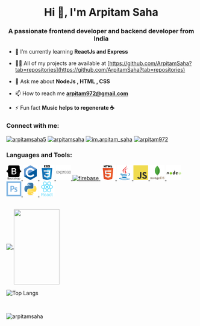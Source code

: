 <h1 align="center">Hi 👋, I'm Arpitam Saha</h1>
<h3 align="center">A passionate frontend developer and backend developer from India</h3>




- 🌱 I’m currently learning **ReactJs and Express**

- 👨‍💻 All of my projects are available at [https://github.com/ArpitamSaha?tab=repositories](https://github.com/ArpitamSaha?tab=repositories)

- 💬 Ask me about **NodeJs , HTML , CSS**

- 📫 How to reach me **arpitam972@gmail.com**

- ⚡ Fun fact **Music helps to regenerate ☕**

<h3 align="left">Connect with me:</h3>
<p align="left">
<a href="https://twitter.com/arpitamsaha5" target="blank"><img align="center" src="https://raw.githubusercontent.com/rahuldkjain/github-profile-readme-generator/master/src/images/icons/Social/twitter.svg" alt="arpitamsaha5" height="30" width="40" /></a>
<a href="https://linkedin.com/in/arpitamsaha" target="blank"><img align="center" src="https://raw.githubusercontent.com/rahuldkjain/github-profile-readme-generator/master/src/images/icons/Social/linked-in-alt.svg" alt="arpitamsaha" height="30" width="40" /></a>
<a href="https://instagram.com/im.arpitam_saha" target="blank"><img align="center" src="https://raw.githubusercontent.com/rahuldkjain/github-profile-readme-generator/master/src/images/icons/Social/instagram.svg" alt="im.arpitam_saha" height="30" width="40" /></a>
<a href="https://www.hackerrank.com/arpitam972" target="blank"><img align="center" src="https://raw.githubusercontent.com/rahuldkjain/github-profile-readme-generator/master/src/images/icons/Social/hackerrank.svg" alt="arpitam972" height="30" width="40" /></a>
</p>

<h3 align="left">Languages and Tools:</h3>
<p align="left"> <a href="https://getbootstrap.com" target="_blank" rel="noreferrer"> <img src="https://raw.githubusercontent.com/devicons/devicon/master/icons/bootstrap/bootstrap-plain-wordmark.svg" alt="bootstrap" width="40" height="40"/> </a> <a href="https://www.cprogramming.com/" target="_blank" rel="noreferrer"> <img src="https://raw.githubusercontent.com/devicons/devicon/master/icons/c/c-original.svg" alt="c" width="40" height="40"/> </a> <a href="https://www.w3schools.com/css/" target="_blank" rel="noreferrer"> <img src="https://raw.githubusercontent.com/devicons/devicon/master/icons/css3/css3-original-wordmark.svg" alt="css3" width="40" height="40"/> </a> <a href="https://expressjs.com" target="_blank" rel="noreferrer"> <img src="https://raw.githubusercontent.com/devicons/devicon/master/icons/express/express-original-wordmark.svg" alt="express" width="40" height="40"/> </a> <a href="https://firebase.google.com/" target="_blank" rel="noreferrer"> <img src="https://www.vectorlogo.zone/logos/firebase/firebase-icon.svg" alt="firebase" width="40" height="40"/> </a> <a href="https://www.w3.org/html/" target="_blank" rel="noreferrer"> <img src="https://raw.githubusercontent.com/devicons/devicon/master/icons/html5/html5-original-wordmark.svg" alt="html5" width="40" height="40"/> </a> <a href="https://www.java.com" target="_blank" rel="noreferrer"> <img src="https://raw.githubusercontent.com/devicons/devicon/master/icons/java/java-original.svg" alt="java" width="40" height="40"/> </a> <a href="https://developer.mozilla.org/en-US/docs/Web/JavaScript" target="_blank" rel="noreferrer"> <img src="https://raw.githubusercontent.com/devicons/devicon/master/icons/javascript/javascript-original.svg" alt="javascript" width="40" height="40"/> </a> <a href="https://www.mongodb.com/" target="_blank" rel="noreferrer"> <img src="https://raw.githubusercontent.com/devicons/devicon/master/icons/mongodb/mongodb-original-wordmark.svg" alt="mongodb" width="40" height="40"/> </a> <a href="https://nodejs.org" target="_blank" rel="noreferrer"> <img src="https://raw.githubusercontent.com/devicons/devicon/master/icons/nodejs/nodejs-original-wordmark.svg" alt="nodejs" width="40" height="40"/> </a> <a href="https://www.photoshop.com/en" target="_blank" rel="noreferrer"> <img src="https://raw.githubusercontent.com/devicons/devicon/master/icons/photoshop/photoshop-line.svg" alt="photoshop" width="40" height="40"/> </a> <a href="https://www.python.org" target="_blank" rel="noreferrer"> <img src="https://raw.githubusercontent.com/devicons/devicon/master/icons/python/python-original.svg" alt="python" width="40" height="40"/> </a> <a href="https://reactjs.org/" target="_blank" rel="noreferrer"> <img src="https://raw.githubusercontent.com/devicons/devicon/master/icons/react/react-original-wordmark.svg" alt="react" width="40" height="40"/> </a> </p>
<br>
<div>

<a href="/">
<img align="center" src="https://streak-stats.demolab.com?user=ArpitamSaha&theme=transparent&hide_border=true&date_format=j%20M%5B%20Y%5D"/>
</a>

 
<a href="https://github.com/arpitamsaha/github-readme-stats">
  <img height=200 width="49%" align="center" src="https://github-readme-stats.vercel.app/api?username=arpitamsaha&hide_border=true&count_private=true&show_icons=true&theme=dark" />
</a>
   
 
![Top Langs](https://github-readme-stats.vercel.app/api/top-langs/?username=arpitamsaha&count_private=true&show_icons=true&theme=dark)



</div>

<br>
<p align="left"> <img src="https://komarev.com/ghpvc/?username=arpitamsaha&label=Profile%20views&color=0e75b6&style=flat" alt="arpitamsaha" /> </p>

